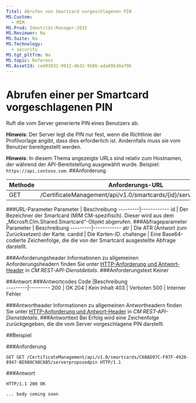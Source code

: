 ```yaml
---
Titel: Abrufen von Smartcard vorgeschlagenen PIN
MS.Custom:
  - MIM
MS.Prod: Identität-Manager-2015
MS.Reviewer: Na
MS.Suite: Na
MS.Technology:
  - security
MS.tgt_pltfrm: Na
MS.topic: Referenz
MS.AssetId: ced93932-9912-4b32-9586-ada69b38a796
---
```

# Abrufen einer per Smartcard vorgeschlagenen PIN
Ruft die vom Server generierte PIN eines Benutzers ab.

**Hinweis**: Der Server legt die PIN nur fest, wenn die Richtlinie der Profilvorlage angibt, dass dies erforderlich ist. Andernfalls muss sie vom Benutzer bereitgestellt werden.

**Hinweis**: In diesem Thema angezeigte URLs sind relativ zum Hostnamen, der während der API-Bereitstellung ausgewählt wurde. Beispiel: `https://api.contoso.com`.
##Anforderung


Methode  |Anforderungs-URL  
---------|---------
GET     |/CertificateManagement/api/v1.0/smartcards/{id}/serverproposedpin

###URL-Parameter
Parameter | Beschreibung
---------|------------
id | Der Bezeichner der Smartcard (MIM CM-spezifisch). Dieser wird aus dem „Microsft.Clm.Shared.Smartcard“-Objekt abgerufen.
###Abfrageparameter
Parameter | Beschreibung
---------|------------
atr | Die ATR (Antwort zum Zurücksetzen) der Karte.
cardid | Die Karten-ID.
challenge | Eine Base64-codierte Zeichenfolge, die die von der Smartcard ausgestellte Abfrage darstellt.

###Anforderungsheader
Informationen zu allgemeinen Anforderungsheadern finden Sie unter [HTTP-Anforderung und Antwort-Header](certificate-management-rest-api-service-details.md#HttpHeaders) in *CM REST-API-Dienstdetails*.
###Anforderungstext
Keiner

##Antwort
###Antwortcodes
Code  |Beschreibung  
---------|---------
200     | OK
204 | Kein Inhalt
403 | Verboten
500 | Interner Fehler

###Antwortheader
Informationen zu allgemeinen Antwortheadern finden Sie unter [HTTP-Anforderung und Antwort-Header](certificate-management-rest-api-service-details.md#HttpHeaders) in *CM REST-API-Dienstdetails*.
###Antworttext
Bei Erfolg wird eine Zeichenfolge zurückgegeben, die die vom Server vorgeschlagene PIN darstellt.

##Beispiel

###Anforderung
```
GET GET /CertificateManagement/api/v1.0/smartcards/C6BAD97C-F97F-4920-8947-BE980C98C6B5/serverproposedpin HTTP/1.1
```
###Antwort
```
HTTP/1.1 200 OK

... body coming soon
```       
<!--HONumber=Mar16_HO1-->
